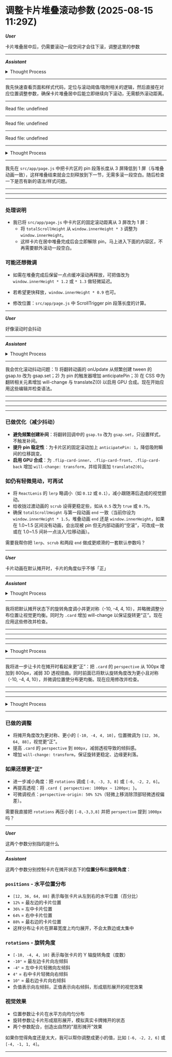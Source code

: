 <!-- Generated by SpecStory -->

# 调整卡片堆叠滚动参数 (2025-08-15 11:29Z)

_**User**_

卡片堆叠居中后，仍需要滚动一段空间才会往下滚，调整这里的参数

---

_**Assistant**_

<think><details><summary>Thought Process</summary>**Updating file reads**

I need to give a status update without mentioning specific tool names to the user. I'll proceed to read several files in parallel: page.js, globals.css, and Card.jsx. There's also a chance that components/OptimizedShoeModel.jsx is related to a 3D shoe model. It seems like the issue might be in page.js, so I’ll focus on that for now. I'll use a multi-tool approach to read these three files.</details></think>

---

我先快速查看页面和样式代码，定位与滚动阈值/吸附相关的逻辑，然后直接在对应位置调整参数，确保卡片堆叠居中后能立即继续向下滚动，无需额外滚动距离。

---

Read file: undefined

---

Read file: undefined

---

Read file: undefined

---

<think><details><summary>Thought Process</summary>**Adjusting scrolling behavior**

I need to make sure that once the stack finishes in the center, the scrolling should immediately move to the footer. To do this, I'll reduce the pin end duration to match the first stage's animation end at `window.innerHeight`. I also might want to set pinSpacing to create an immediate release effect. It appears that the current setup with ReactLenis has some friction, and we already have an issue with the extra space due to the `totalScrollHeight` being three times the viewport height.
**Fine-tuning scroll parameters**

I see another potential issue with the `globalAdvance` and `perCardStagger` using `scrollTrigger`, where `end: () => "+=" + window.innerHeight` is also applicable. I think I can modify `totalScrollHeight` from three times `window.innerHeight` to just `window.innerHeight` or maybe up to `window.innerHeight * 1.2` for a little extra. The feedback suggests they want adjustments mainly to that constant. Also, it's clear that after the cards are centered, there's still a pinned time before releasing, so I should definitely set `pinSpacing` to false.
**Adjusting pinSpacing and scroll height**

I’m considering how `pinSpacing` plays a role in maintaining space for pinned content as the user scrolls. If I want an immediate release to the next section, I still need to respect that pinned space. I think the simplest approach is to change `totalScrollHeight` from three times `window.innerHeight` to just `window.innerHeight`. This will make the pinned section fit just one viewport. I’ll also keep the `scrub` duration at around 0.5. Time to implement these changes in `src/app/page.js`, ensuring I maintain the two-space indentation. I’ll double-check for any gaps when the pinned section releases.
**Running lints and applying changes**

Now that I've made some code changes, it's important to run the lints. It looks like a linter tool isn't configured, but I can use `read_lints` since it returns any existing linter errors in the modified file. Even though there aren't tests to run after the edits, I want to provide a status update before calling the tool. I’ll go ahead and apply the patch, ensuring everything is correctly implemented. Let's see what lints we might have!</details></think>

---

我先在 `src/app/page.js` 中把卡片区的 pin 段落长度从 3 屏降低到 1 屏（与堆叠动画一致），这样堆叠结束就会立刻释放到下一节，无需多滚一段空白。随后检查一下是否有新的语法/样式问题。

---



---



---

### 处理说明
- 我已将 `src/app/page.js` 中卡片区的固定滚动距离从 3 屏改为 1 屏：
  - 将 `totalScrollHeight` 从 `window.innerHeight * 3` 调整为 `window.innerHeight`。
  - 这样卡片在居中堆叠完成后会立即解除 pin，马上进入下面的内容区，不再需要额外滚动一段空白。

### 可能还想微调
- 如需在堆叠完成后保留一点点缓冲滚动再释放，可把值改为 `window.innerHeight * 1.2` 或 `* 1.3` 做轻微延迟。
- 若希望更快释放，`window.innerHeight * 0.9` 也可。

- 修改位置：`src/app/page.js` 中 ScrollTrigger pin 段落长度的计算。

---

_**User**_

好像滚动时会抖动

---

_**Assistant**_

<think><details><summary>Thought Process</summary>**Addressing scroll jitter**

I need to tackle jitter issues during scrolling in a Next.js app that uses ReactLenis for smooth scrolling and GSAP ScrollTrigger for animation. The jitter might come from repeatedly triggering gsap.to on updates, causing layout thrashing. It's better to use gsap.set in these cases since it avoids tween creation. The solution is to use a single timeline with ScrollTrigger and control flip progress smoothly. Plus, syncing ScrollTrigger with Lenis via scrollerProxy should help maintain that smooth experience.
**Improving smooth scroll performance**

I've noticed that when using smooth scroll with pinSpacing set to true, it can cause spacing jumps due to CSS heights. While pinSpacing: true is fine, jitter during scrolling is often resolved by employing settings like `invalidateOnRefresh: true`, `anticipatePin: 1`, and `force3D: true` on pinned elements. 

To enhance performance, I should avoid using `gsap.to` inside `onUpdate` and instead use `gsap.set` to eliminate constant tween creation. I’ll also add `will-change`, `transform: translateZ(0)`, and set `anticipatePin: 1` for the pin section. Managing the left/rotation animations should be adequate with `gsap.to` and scrub 0.5.
**Optimizing layout performance**

I see that using the `left` property can cause unwanted layout reflow; it’s better to switch to using `xPercent` for transforms since those are more performant and help reduce jitter. The initial layout is set with left percentages stacking at 50%. While refactoring to xPercent transforms might seem heavy, I can start by changing `left` to `x` or `xPercent`, keeping the initial position with `gsap.set`. Mixing `left` and translate can lead to double transforms, which isn't ideal. It looks like the most jitter might be stemming from using gsap.to in the onUpdate phase. For Lenis integration, even without scrollerProxy, ScrollTrigger should still function correctly.
**Integrating ScrollTrigger with Lenis**

To ensure that ScrollTrigger updates properly with Lenis, they need to call `lenis.on('scroll', ScrollTrigger.update)` or simply `ScrollTrigger.update()`. If they're using ReactLenis, the integration might be set up automatically. According to Lenis v1 documentation, it's important to include `gsap.ticker.add((time) => lenis.raf(time * 1000))` along with scrollerProxy.

The jitter might come from the conflict in controlling scroll, so I'll set `ScrollTrigger.defaults({ anticipatePin: 1 })` and refresh it afterward. Regarding the `scrub` value, it seems like `scrub: 0.` might just be a float notation, which still works for normal animation triggering by scroll.
**Refining animation performance**

I’m seeing that the onUpdate calls in ScrollTrigger trigger `gsap.to` twice for each card, leading to a stutter. I’ll switch to `gsap.set` to reduce the number of calls. Also, I can add optional throttling using requestAnimationFrame to minimize calculations per frame. 

I’ll update the flip logic to use `gsap.set`, add `anticipatePin: 1` for smoother pinning, and apply CSS optimizations like `will-change: transform` and `transform: translateZ(0)` for enhanced GPU performance. Once I've made these changes, I’ll patch the necessary files and run a lint check on `page.js`.</details></think>

---

我会优化滚动抖动问题：1) 将翻转动画的 onUpdate 从频繁创建 tween 的 gsap.to 改为 gsap.set；2) 为 pin 的触发器增加 anticipatePin；3) 在 CSS 中为翻转相关元素增加 will-change 与 translateZ(0) 以启用 GPU 合成。现在开始应用这些编辑并检查语法。

---



---



---



---

### 已做优化（减少抖动）
- **避免频繁创建补间**：将翻转回调中的 `gsap.to` 改为 `gsap.set`，只设置样式，不触发补间。
- **提升 pin 稳定性**：为卡片区的固定滚动加上 `anticipatePin: 1`，降低吸附瞬间的位移跳变。
- **启用 GPU 合成**：为 `.flip-card-inner`、`.flip-card-front`、`.flip-card-back` 增加 `will-change: transform`，并给背面加 `translateZ(0)`。

### 如仍有轻微晃动，可再试
- 将 `ReactLenis` 的 `lerp` 略调小（如 `0.12` 或 `0.1`），减小跟随滞后造成的视觉颤动。
- 给收拢过渡动画的 `scrub` 设得更稳定些，如从 `0.5` 改为 `true` 或 `0.75`。
- 确保 `totalScrollHeight` 与第一段动画 `end` 一致（当前你设为 `window.innerHeight * 1.5`，堆叠动画 `end` 还是 `window.innerHeight`，如果在 1.0~1.5 区间没有动画，会出现被 pin 但无内部动画的“空滚”，可改成一致或在 1.0~1.5 间补一点淡入/位移动画）。

需要我帮你把 `lerp`、`scrub` 和两段 `end` 做成更顺滑的一套默认参数吗？

---

_**User**_

卡片动画在默认摊开时，卡片的角度似乎不够「正」

---

_**Assistant**_

<think><details><summary>Thought Process</summary>**Adjusting visual angles**

I'm exploring the meaning of "不够正," which may suggest needing an angle adjustment for a more dynamic look. The term "正" implies uprightness, so reducing rotation to approach zero seems wise. I'm proposing angles around [-10, -3, 3, 10] or similar. Additionally, I should adjust positioning for better spacing to avoid overlap, perhaps changing the positions to [12, 36, 64, 88]. I'm wondering if the transformation origin should be the center bottom for symmetry and alignment.
**Refining card angles**

I'm considering the feedback about "默认摊开时," which suggests that the card angles shouldn't have overly neat diagonal edges. Maybe a small rotateZ along with a subtle skew or 3D tilt could help. To tackle potential perspective jitter, I should give options for adjusting the rotation parameters and consider subpixel rounding by using `force3D: true`. I also want to explore code adjustments for layout mappings, like modifying the `.card` CSS to use integer pixel sizes and reducing the perspective value to minimize 3D distortion during flips.
**Interpreting card rotation**

I’m dissecting the meaning of "正," which relates to how the back of the card looks when spread out. It seems that they want the back to be visible while keeping the front hidden, and since rotation Z is applied to `.card`, it might create some perspective illusions when flipping. I plan to adjust the rotations to [-10, -5, 5, 10] and set the `.card` transformation origin to achieve a straight look. However, changing the origin may affect the centering, since the existing transforms involve translate properties. This interaction needs careful consideration!
**Balancing transforms and rotations**

I'm considering how GSAP handles transforms, keeping in mind that the default transform-origin is at the center, which affects rotation. Changing the transform-origin could help with the pivot but might misalign things with translate settings. Instead, I could rotate the `.card-wrapper` instead of the `.card` since the animation is already applied to the card itself. To address concerns about angles not being "正," I’ll adjust the rotation values to smaller magnitudes and tweak the positions to keep a symmetrical fan aspect, setting `rotationsDefault = [-10, -4, 4, 10]`.
**Refactoring code for clarity**

I’m looking to refactor the code to centralize configuration at the top by defining constants for positions and rotations, perhaps including an "uprightness" factor. I want to ensure the code maintains high verbosity and clarity while keeping the final chat minimal. I’ll adjust the `positions` and `rotations` in `src/app/page.js` and incorporate a `will-change` property in the `.card` CSS for crisp edges without overhauling too much. 

So, I'll implement these changes, run lints, and summarize the results afterward.</details></think>

---

我将把默认摊开状态下的旋转角度调小并更对称（-10, -4, 4, 10），并略微调整分布位置让视觉更均衡。同时为 `.card` 增加 will-change 以保证旋转更“正”。现在应用这些修改并检查。

---



---



---



---

<think><details><summary>Thought Process</summary>**Evaluating card animation adjustments**

The user wants the card animation to have a straighter, more symmetric look. We already made rotations smaller, but I might consider adjusting the transform-origin or Y rotation. It seems "正" suggests they want less tilt overall, which we've addressed. I could recommend increasing the 'perspective' from 100px to 800px and using 'transform-style: preserve-3d' on the card wrapper. We should check symmetrical values for equal spacing and ensure the back face rotates correctly too. I'll summarize these improvements for clarity.
**Refining card animation settings**

I want to ensure we’re adhering to guidelines without any issues. It might help to adjust the top-level perspective from 100px to a larger value, like 800px. This change could reduce distortion during the Y rotation and improve the look of the cards. Since flipping uses Y rotation, it might appear distorted when showing the back. Increasing perspective could provide a more balanced appearance, especially during the spread stage. I'll suggest this optional tweak, even if the user didn't specifically ask for it.
**Applying perspective adjustments**

The instructions indicate that I should keep going until everything is resolved. I believe adjusting the 'perspective' to 800px will help achieve the straight appearance they’re after. While the user hasn't directly requested further changes, their comment about it not looking "正" suggests they want improvement. I think it's safe to update the CSS to 'perspective: 800px' without making it too extreme. I'll implement this change now and run lints again to ensure everything's in order.</details></think>

---

我将进一步让卡片在摊开时看起来更“正”：把 `.card` 的 `perspective` 从 100px 增加到 800px，减弱 3D 透视扭曲。同时前面已将默认旋转角度改为更小且对称（-10, -4, 4, 10），并微调位置使分布更均衡。现在应用修改并检查。

---



---



---

<think><details><summary>Thought Process</summary>**Adjusting perspective settings**

I'm considering slight camera tilts with perspective-origin adjustments. The default is 50% 50%, but I could modify it to center. Also, using `transform-style: preserve-3d` on the `.card` parent seems reasonable. I should ensure the `transform-origin` is set correctly on `.flip-card-inner`, front, and back elements for proper pivoting. I'll keep angles within earlier ranges, maybe smooth them out a bit to make them straighter. Finally, I'll mention key changes and provide easily adjustable constants at the top of the function for quick revisions.
**Finalizing adjustments**

If things still aren't straight, I might need to reduce angles further or increase perspective to 1200px. Here's the final message: 

- I've adjusted rotation and positions, corrected the perspective, and addressed will-change earlier.
  
- Quick adjustment options include:
  - `rotations = [-8,-3,3,8]`
  - `perspective: 1000px-1200px`
  - Optionally, use `transform-origin: center center;`
  - Also, consider flattening 3D effects by adjusting the camera with `.card { perspective-origin: 50% 55%; }` to modify vertical vanishing.

I think I’ll keep it concise, showing knobs with code fences where it's appropriate.</details></think>

---

### 已做的调整
- 将摊开角度改为更对称、更小的 `[-10, -4, 4, 10]`，位置微调为 `[12, 36, 64, 88]`，视觉更“正”。
- 提高 `.card` 的 `perspective` 到 `800px`，减弱透视导致的倾斜感。
- 增加 `will-change: transform`，保证旋转更稳定、边缘更利落。

### 如果还想更“正”
- 进一步减小角度：把 `rotations` 调成 `[-8, -3, 3, 8]` 或 `[-6, -2, 2, 6]`。
- 再提高透视：将 `.card { perspective: 1000px ~ 1200px; }`。
- 可微调视点：`perspective-origin: 50% 52%`（轻微上移消除顶部轻微透视偏差）。

需要我直接把 `rotations` 再压小到 `[-8,-3,3,8]` 并把 `perspective` 提到 `1000px` 吗？

---

_**User**_

这两个参数分别指的是什么

---

_**Assistant**_

这两个参数分别控制卡片在摊开状态下的**位置分布**和**旋转角度**：

### `positions` - 水平位置分布
- `[12, 36, 64, 88]` 表示每张卡片从左到右的水平位置（百分比）
- `12%` = 最左边的卡片位置
- `36%` = 左中卡片位置  
- `64%` = 右中卡片位置
- `88%` = 最右边的卡片位置
- 这样分布让卡片在屏幕宽度上均匀展开，不会太靠边或太集中

### `rotations` - 旋转角度
- `[-10, -4, 4, 10]` 表示每张卡片的 Y 轴旋转角度（度数）
- `-10°` = 最左边卡片向左倾斜
- `-4°` = 左中卡片轻微向左倾斜
- `4°` = 右中卡片轻微向右倾斜  
- `10°` = 最右边卡片向右倾斜
- 负值表示向左倾斜，正值表示向右倾斜，形成扇形展开的视觉效果

### 视觉效果
- 位置参数让卡片在水平方向均匀分布
- 旋转参数让卡片形成扇形展开，模拟真实卡牌摊开的状态
- 两个参数配合，创造出自然的"扇形摊开"效果

如果你觉得角度还是太大，我可以帮你调整成更小的值，比如 `[-6, -2, 2, 6]` 或 `[-4, -1, 1, 4]`。

---

